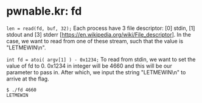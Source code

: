 # pwnable.kr: fd

```len = read(fd, buf, 32);```
Each process have 3 file descriptor: [0] stdin, [1] stdout and [3] stderr [https://en.wikipedia.org/wiki/File_descriptor]. In the case, we want to read from one of these stream, such that the value is "LETMEWIN\n". 

```int fd = atoi( argv[1] ) - 0x1234;```
To read from stdin, we want to set the value of fd to 0. 0x1234 in integer will be 4660 and this will be our parameter to pass in. After which, we input the string "LETMEWIN\n" to arrive at the flag.

```
$ ./fd 4660
LETMEWIN
```
